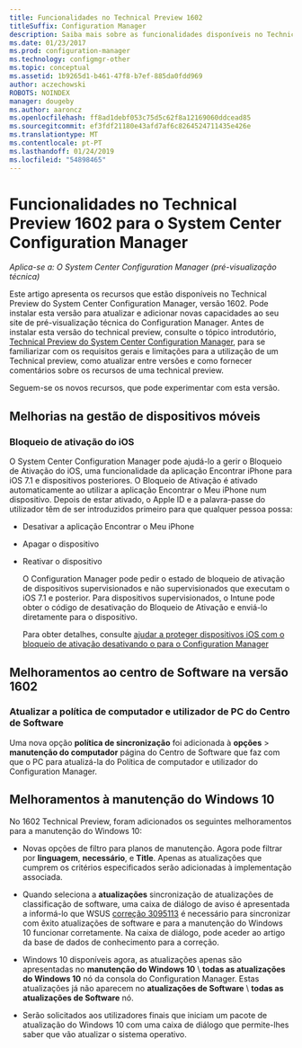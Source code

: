 ```yaml
---
title: Funcionalidades no Technical Preview 1602
titleSuffix: Configuration Manager
description: Saiba mais sobre as funcionalidades disponíveis no Technical Preview do System Center Configuration Manager, versão 1602.
ms.date: 01/23/2017
ms.prod: configuration-manager
ms.technology: configmgr-other
ms.topic: conceptual
ms.assetid: 1b9265d1-b461-47f8-b7ef-885da0fdd969
author: aczechowski
ROBOTS: NOINDEX
manager: dougeby
ms.author: aaroncz
ms.openlocfilehash: ff8ad1debf053c75d5c62f8a12169060ddcead85
ms.sourcegitcommit: ef3fdf21180e43afd7af6c8264524711435e426e
ms.translationtype: MT
ms.contentlocale: pt-PT
ms.lasthandoff: 01/24/2019
ms.locfileid: "54898465"
---
```

# <a name="capabilities-in-technical-preview-1602-for-system-center-configuration-manager"></a>Funcionalidades no Technical Preview 1602 para o System Center Configuration Manager

*Aplica-se a: O System Center Configuration Manager (pré-visualização técnica)*

Este artigo apresenta os recursos que estão disponíveis no Technical Preview do System Center Configuration Manager, versão 1602. Pode instalar esta versão para atualizar e adicionar novas capacidades ao seu site de pré-visualização técnica do Configuration Manager. Antes de instalar esta versão do technical preview, consulte o tópico introdutório, [Technical Preview do System Center Configuration Manager](../../core/get-started/technical-preview.md), para se familiarizar com os requisitos gerais e limitações para a utilização de um Technical preview, como atualizar entre versões e como fornecer comentários sobre os recursos de uma technical preview.  

 Seguem-se os novos recursos, que pode experimentar com esta versão.  

##  <a name="BKMK_MDM"></a> Melhorias na gestão de dispositivos móveis  

### <a name="ios-activation-lock"></a>Bloqueio de ativação do iOS  
 O System Center Configuration Manager pode ajudá-lo a gerir o Bloqueio de Ativação do iOS, uma funcionalidade da aplicação Encontrar iPhone para iOS 7.1 e dispositivos posteriores. O Bloqueio de Ativação é ativado automaticamente ao utilizar a aplicação Encontrar o Meu iPhone num dispositivo. Depois de estar ativado, o Apple ID e a palavra-passe do utilizador têm de ser introduzidos primeiro para que qualquer pessoa possa:  

- Desativar a aplicação Encontrar o Meu iPhone  

- Apagar o dispositivo  

- Reativar o dispositivo  

  O Configuration Manager pode pedir o estado de bloqueio de ativação de dispositivos supervisionados e não supervisionados que executam o iOS 7.1 e posterior. Para dispositivos supervisionados, o Intune pode obter o código de desativação do Bloqueio de Ativação e enviá-lo diretamente para o dispositivo.  

  Para obter detalhes, consulte [ajudar a proteger dispositivos iOS com o bloqueio de ativação desativando o para o Configuration Manager](/sccm/mdm/deploy-use/manage-ios-activation-lock)  

##  <a name="BKMK_SC1601"></a> Melhoramentos ao centro de Software na versão 1602  

### <a name="refresh-pc-machine-and-user-policy-from-software-center"></a>Atualizar a política de computador e utilizador de PC do Centro de Software  
 Uma nova opção **política de sincronização** foi adicionada à **opções** > **manutenção do computador** página do Centro de Software que faz com que o PC para atualizá-la do Política de computador e utilizador do Configuration Manager.  

##  <a name="BKMK_Win10Servicing"></a> Melhoramentos à manutenção do Windows 10  
 No 1602 Technical Preview, foram adicionados os seguintes melhoramentos para a manutenção do Windows 10:  

-   Novas opções de filtro para planos de manutenção.  Agora pode filtrar por **linguagem**, **necessário**, e **Title**. Apenas as atualizações que cumprem os critérios especificados serão adicionadas à implementação associada.  

-   Quando seleciona a **atualizações** sincronização de atualizações de classificação de software, uma caixa de diálogo de aviso é apresentada a informá-lo que WSUS [correção 3095113](https://support.microsoft.com/kb/3095113) é necessário para sincronizar com êxito atualizações de software e para a manutenção do Windows 10 funcionar corretamente.  Na caixa de diálogo, pode aceder ao artigo da base de dados de conhecimento para a correção.  

-   Windows 10 disponíveis agora, as atualizações apenas são apresentadas no **manutenção do Windows 10** \ **todas as atualizações do Windows 10** nó da consola do Configuration Manager. Estas atualizações já não aparecem no **atualizações de Software** \ **todas as atualizações de Software** nó.  

-   Serão solicitados aos utilizadores finais que iniciam um pacote de atualização do Windows 10 com uma caixa de diálogo que permite-lhes saber que vão atualizar o sistema operativo.  
